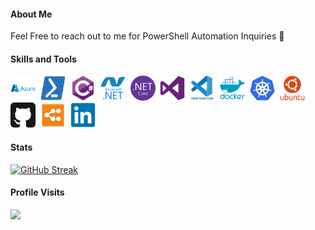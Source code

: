 #### About Me

Feel Free to reach out to me for PowerShell Automation Inquiries 🤖

#### Skills and Tools

<div>
  <img src="https://github.com/ichiche/ichiche/blob/main/Image/azure-original-wordmark.svg" title="Azure" alt="Azure" width="40" height="40"/>&nbsp;
  <img src="https://github.com/ichiche/ichiche/blob/main/Image/PowerShell.svg" title="PowerShell" alt="PowerShell" width="40" height="40"/>&nbsp;
  <img src="https://github.com/ichiche/ichiche/blob/main/Image/csharp-original.svg" title="CSharp" alt="CSharp" width="40" height="40"/>&nbsp;
  <img src="https://github.com/ichiche/ichiche/blob/main/Image/dot-net-plain-wordmark.svg" title=".NET" alt="dotnet" width="40" height="40"/>&nbsp;
  <img src="https://github.com/ichiche/ichiche/blob/main/Image/dotnetcore-original.svg" title=".NET Core" alt="dotnetcore" width="40" height="40"/>&nbsp;
  <img src="https://github.com/ichiche/ichiche/blob/main/Image/visualstudio-plain.svg" title="VisualStudio" alt="VisualStudio" width="40" height="40"/>&nbsp;
  <img src="https://github.com/ichiche/ichiche/blob/main/Image/vscode-original-wordmark.svg" title="VSCode" alt="VSCode" width="40" height="40"/>&nbsp;
  <img src="https://github.com/ichiche/ichiche/blob/main/Image/docker-plain-wordmark.svg" title="Docker" alt="Docker" width="40" height="40"/>&nbsp;
  <img src="https://github.com/ichiche/ichiche/blob/main/Image/kubernetes.svg" title="Kubernetes" alt="Kubernetes" width="40" height="40"/>&nbsp;
  <img src="https://github.com/ichiche/ichiche/blob/main/Image/ubuntu-plain-wordmark.svg" title="ubuntu" alt="ubuntu" width="40" height="40"/>&nbsp;
  <img src="https://github.com/ichiche/ichiche/blob/main/Image/github.svg" title="GitHub" alt="GitHub" width="40" height="40"/>&nbsp;
  <img src="https://github.com/ichiche/ichiche/blob/main/Image/lucidchart.png" title="LucidChart " alt="LucidChart " width="40" height="40"/>&nbsp;
  <img src="https://github.com/ichiche/ichiche/blob/main/Image/linkedin-original.svg" title="LinkedIn" alt="LinkedIn" width="40" height="40"/>&nbsp;
</div>

#### Stats

[![GitHub Streak](http://github-readme-streak-stats.herokuapp.com?user=ichiche&theme=sea&date_format=M%20j%5B%2C%20Y%5D)](https://github.com/ichiche)

#### Profile Visits

![](https://komarev.com/ghpvc/?username=ichiche)